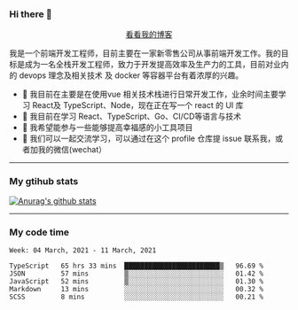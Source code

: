 ### Hi there 👋

<p align="center">
  <a href="https://real-jacket.github.io/">看看我的博客</a>
</p>

我是一个前端开发工程师，目前主要在一家新零售公司从事前端开发工作。我的目标是成为一名全栈开发工程师，致力于开发提高效率及生产力的工具，目前对业内的 devops 理念及相关技术 及 docker 等容器平台有着浓厚的兴趣。

- 🔭 我目前在主要是在使用vue 相关技术栈进行日常开发工作，业余时间主要学习 React及 TypeScript、Node，现在正在写一个 react 的 UI 库 
- 🌱 我目前在学习 React、TypeScript、Go、CI/CD等语言与技术
- 👯 我希望能参与一些能够提高幸福感的小工具项目
- 💬 我们可以一起交流学习，可以通过在这个 profile 仓库提 issue 联系我，或者加我的微信(wechat）

***

### My gtihub stats

[![Anurag's github stats](https://github-readme-stats.vercel.app/api?username=real-jacket)](https://github.com/anuraghazra/github-readme-stats)

***

### My code time

<!--START_SECTION:waka-->
```text
Week: 04 March, 2021 - 11 March, 2021

TypeScript   65 hrs 33 mins  ████████████████████████▒   96.69 % 
JSON         57 mins         ▒░░░░░░░░░░░░░░░░░░░░░░░░   01.42 % 
JavaScript   52 mins         ▒░░░░░░░░░░░░░░░░░░░░░░░░   01.30 % 
Markdown     13 mins         ░░░░░░░░░░░░░░░░░░░░░░░░░   00.32 % 
SCSS         8 mins          ░░░░░░░░░░░░░░░░░░░░░░░░░   00.21 % 
```
<!--END_SECTION:waka-->
